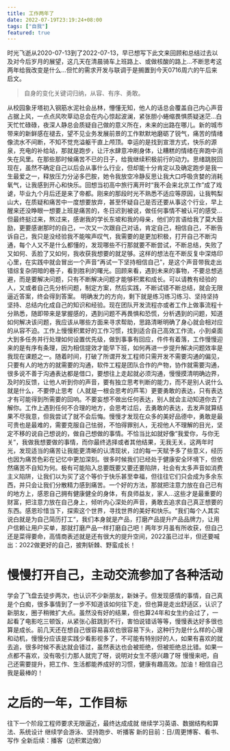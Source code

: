 ```yaml
---
title: 工作两年了
date: 2022-07-19T23:19:24+08:00
tags: ["自我"]
featured: true
---
```


时光飞逝从2020-07-13到了2022-07-13，早已想写下此文来回顾和总结过去以及对今后岁月的展望，这几天在清晨骑车上班路上、或做核酸的路上…不断思考这两年给我改变是什么…但忙的需求开发与联调于是搁置到今天0716周六的午后来启文。

> 自身的变化关键词归纳，从容、有序、勇敢。

从校园象牙塔初入钢筋水泥社会丛林，懵懂无知，他人的话总会覆盖自己内心声音占据上风，一点点风吹草动总会在内心惊起波澜，紧张胆小蜷缩畏惧质疑迷茫…白天忙忙碌碌，夜深人静总会质疑自己做的意义所在，未来的出路在哪儿。新的城市带来的新鲜感在褪去，望不见业务发展前景的工作默默地磨砺了锐气，痛苦的情绪像流水不间断，不知不觉充溢躯干直上颅顶。幸运的是找到宣泄方式，快乐的源泉，充电的补给站，那就是跑步，让汗水肆意冲刷身体，让糟糕的情绪在奔跑中消失在风里。在那些那时候痛苦不已的日子，给我继续积极前行的动力。思绪跳脱回现在，虽然不确定自己以后会从事什么行业，但却能十分肯定以及确定跑步是我一生最爱之一，释放压力分泌多巴胺，她令我放空冷静反思让我大口呼吸贪婪的消耗氧气，让我感到开心和快乐。回想当初高中旅行离开时“我不会来北京工作”成了戏谑，毕业九个月后还是来了帝都。刚来的那段时光不熟悉不适应等原因，让我鸭梨山大，在质疑和痛苦中一度想要放弃，甚至怀疑自己是否还要从事这个行业，早上醒来还没睁眼一想要上班是痛苦的，冬日迟到被说，做任何事情不被认可的感受…但最终挺过来，熬过来，感谢我的学长东坡和我的母亲，他们的言语给我了莫大鼓励，更要感谢那时的自己，一次又一次跟自己对话，肯定自己，相信自己，不断告诉自己，我只是没经验我不能唉声叹气，我需要的是更加积极，打开自己不断沟通，每个人又不是什么都懂的，发现哪些不行那就要不断尝试，不断总结，失败了又如何、丢脸了又如何，我收获我想要的就足够。这样的想法在不断反复中深烙印心里，在实践中就会冒出一个声音“再试一下坚持相信自己”，是这个声音带我走出错综复杂阴暗的巷子，看到胜利的曙光。回顾来看，遇到未来的事物，不要总想逃避，而是要解决问题，只有不断解决问题才能够积累和成长。可以请教有经验的人，又或者自己先分析问题，制定方案，然后实践，不断试错不断总结，就会无限逼近答案，终会得到答案。 明确发力的方向，剩下就是练习练习练习、坚持坚持坚持、总结内化成自己的知识和经验。现在团队开发流程亦或者工作上做事流程十分熟悉，随即带来是掌握感的，遇到问题不再畏惧和恐慌，分析遇到的问题，知道如何解决该问题，我应该从哪些方面来寻求帮助，思路清晰明确了身心就会相对应的从容不迫。工作上慢慢积累好的工作习惯，找到适合自己高效工作流，小到桌面大到多任务并行处理如何设置优先级，做到事事有回应，件件有着落，工作慢慢迎来的是有序有条理，因为相信提效才能早下班，如何再进一步提升解决问题效率是我现在课题之一。随着时间，打破了所谓开发工程师只需开发不需要沟通的偏见，只要有人的地方的就需要的沟通，软件工程是团队合作的产物，协作就需要沟通，很多说不善于沟通表达都是借口，要想往上走起就必须沟通，慢慢摸清明确边界，及时的反馈，让他人听到你的声音，要有独立思考判断的能力，而不是别人说什么就是什么，不要停止思考（人就是一根会思考的芦苇）更要勇敢的表达，只有表达才有可能得到所需要的回响。不要妄想不做出任何表达，别人就会主动知道你去了解你。工作上遇到任何不合理的地方，会思考过后，去勇敢的表达，去发声就算结果不尽我意，但我尝试了就不会后悔。慢慢才发现在众多的美好品德中，勇敢是最可贵也是最难的，需要克服自己怯弱，不怕得罪别人，无视他人不理解的目光，坚定不移的说自己想说的，做自己想做的事情。不恰当比如就好像“我爱你，与你无关”，我做我想要做的事情，而你最终选择或者其他结果，无我无关。这两年时光，发现适当的痛苦让我能更清晰的认清现状，过的每一天赋予多了些意义，经历也因为痛苦色彩在记忆中更加深刻。很多时候我们已经处于健康安全环境下，但依然痛苦不自知为何。极有可能陷入总要既要又要还要陷阱，社会有太多声音如消费主义陷阱，让我们以为买了这个等价于快乐甚至幸福，但往往它们只会成为多余东西，并只会让我们分散精力感到痛苦。一个好的方法，那就把注意力放在自己已有的地方上，感恩自己拥有健康健全的身体，有良师益友，家人…这些才是最重要的财富，把注意力放在自己身上，倾听内心深处的声音，勇敢去追求自己真正想要的东西。感恩珍惜当下，探索这个世界，寻找世界的美好和快乐。“我们每个人其实说白就是为自己简历打工“，我们本身就是产品，打磨产品提升产品品牌力，让用户信赖让用户买单，那就打磨产品一样打磨自己吧！两年岁月虽有所收获，但自己还是菜得要命，高情商表述就是还有很大的提升空间，2022虽已过半，但还要喊出：2022做更好的自己，披荆斩棘、野蛮成长！

# 慢慢打开自己，主动交流参加了各种活动
学会了飞盘去徒步两次，也认识不少新朋友，新妹子。但发现感情的事情，自己真是个白痴，很多事情到了一步不知道该如何往下走，但也算是走出舒适区，认识了新朋友，圈子稍微扩大点。虽然没有好的结果，但也算24年和女生约会过了，一起看了电影吃三顿饭，从紧张心脏跳到不行，害怕说错话等等，慢慢表达好多很也算是成长。前几天还在想自己很容易喜欢也很容易下头，这种行为是什么样的心理和动机，慢慢分应该是实践少看影视多了，不可能有特别好的人，如果有喜欢的就去追，很多时候不表达就会错过，虽然表达也会被拒绝，但被拒绝总比错。如果一点都不喜欢，没有吸引力那人就完了呀，说明对女生不感兴趣了呀
慢慢来吧，自己还需要提升，把工作、生活都能养成好的习惯，健康有趣高效。加油！相信自己 我是最棒的！

# 之后的一年，工作目标
往下一个阶段工程师要求无限逼近，最终达成成就
继续学习英语、数据结构和算法、系统设计
继续学会游泳、坚持跑步、听播客
新的目前：日/周更博客、看书、写作
全新后续：播客（边积累边做）
